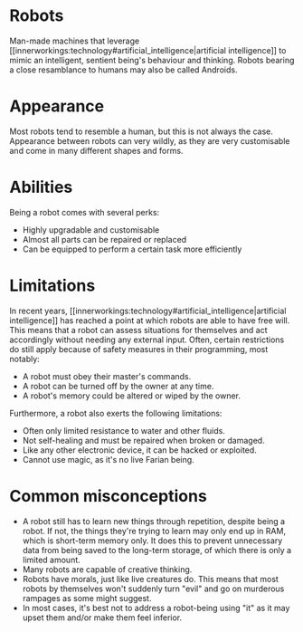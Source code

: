 # Robots
Man-made machines that leverage [[innerworkings:technology#artificial_intelligence|artificial intelligence]] to mimic an intelligent, sentient being's behaviour and thinking. Robots bearing a close resamblance to humans may also be called Androids.

# Appearance
Most robots tend to resemble a human, but this is not always the case. Appearance between robots can very wildly, as they are very customisable and come in many different shapes and forms.

# Abilities
Being a robot comes with several perks:

  * Highly upgradable and customisable
  * Almost all parts can be repaired or replaced
  * Can be equipped to perform a certain task more efficiently

# Limitations
In recent years, [[innerworkings:technology#artificial_intelligence|artificial intelligence]] has reached a point at which robots are able to have free will. This means that a robot can assess situations for themselves and act accordingly without needing any external input. Often, certain restrictions do still apply because of safety measures in their programming, most notably:

  * A robot must obey their master's commands.
  * A robot can be turned off by the owner at any time.
  * A robot's memory could be altered or wiped by the owner.

Furthermore, a robot also exerts the following limitations:

  * Often only limited resistance to water and other fluids.
  * Not self-healing and must be repaired when broken or damaged.
  * Like any other electronic device, it can be hacked or exploited.
  * Cannot use magic, as it's no live Farian being.

# Common misconceptions
  * A robot still has to learn new things through repetition, despite being a robot. If not, the things they're trying to learn may only end up in RAM, which is short-term memory only. It does this to prevent unnecessary data from being saved to the long-term storage, of which there is only a limited amount.
  * Many robots are capable of creative thinking.
  * Robots have morals, just like live creatures do. This means that most robots by themselves won't suddenly turn "evil" and go on murderous rampages as some might suggest.
  * In most cases, it's best not to address a robot-being using "it" as it may upset them and/or make them feel inferior.
